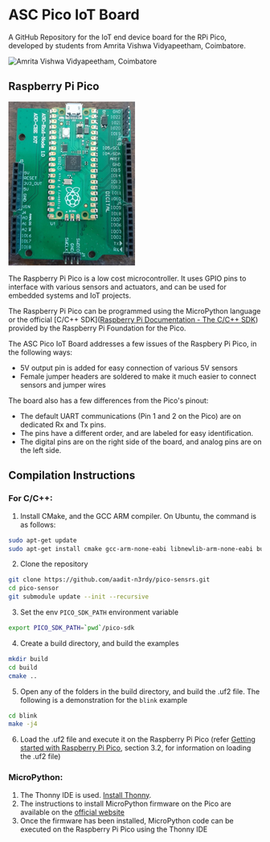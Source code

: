 # ASC Pico IoT Board

A GitHub Repository for the IoT end device board for the RPi Pico, developed by students from Amrita Vishwa Vidyapeetham, Coimbatore. 

![Amrita Vishwa Vidyapeetham, Coimbatore](https://upload.wikimedia.org/wikipedia/en/f/f8/Amrita-vishwa-vidyapeetham-color-logo.png)

## Raspberry Pi Pico

<img src="assets/board.jpg" alt="Raspberry Pi Pico Development Board made by ASC-CSE"
width="50%">

The Raspberry Pi Pico is a low cost microcontroller. It uses GPIO pins to
interface with various sensors and actuators, and can be used for embedded systems and IoT
projects.

The Raspberry Pi Pico can be programmed using the MicroPython language or the official [C/C++ SDK]([Raspberry Pi Documentation - The C/C++ SDK](https://www.raspberrypi.com/documentation/microcontrollers/c_sdk.html)) provided by the Raspberry Pi Foundation for the Pico. 

The ASC Pico IoT Board addresses a few issues of the Raspbery Pi Pico, in the following ways:
- 5V output pin is added for easy connection of various 5V sensors
- Female jumper headers are soldered to make it much easier to connect sensors and jumper wires

The board also has a few differences from the Pico's pinout:
- The default UART communications (Pin 1 and 2 on the Pico) are on dedicated Rx and Tx pins.
- The pins have a different order, and are labeled for easy identification.
- The digital pins are on the right side of the board, and analog pins are on the left side.

## Compilation Instructions

### For C/C++: 

1. Install CMake, and the GCC ARM compiler. On Ubuntu, the command is as follows:
```bash
sudo apt-get update
sudo apt-get install cmake gcc-arm-none-eabi libnewlib-arm-none-eabi build-essential libstdc++-arm-none-eabi-newlib
```

2. Clone the repository 
```bash
git clone https://github.com/aadit-n3rdy/pico-sensrs.git
cd pico-sensor
git submodule update --init --recursive
```

3. Set the env `PICO_SDK_PATH` environment variable
```bash
export PICO_SDK_PATH=`pwd`/pico-sdk
```

4. Create a build directory, and build the examples
```bash
mkdir build
cd build
cmake ..
```

5. Open any of the folders in the build directory, and build the .uf2 file. The following is
a demonstration for the `blink` example
```bash
cd blink
make -j4
```

6. Load the .uf2 file and execute it on the Raspberry Pi Pico 
(refer [Getting started with Raspberry Pi Pico](https://datasheets.raspberrypi.com/pico/getting-started-with-pico.pdf), section 3.2, for information on loading the .uf2 file)


### MicroPython:
1. The Thonny IDE is used. [Install Thonny](https://thonny.org/).
2. The instructions to install MicroPython firmware on the Pico are available on the [official website](https://projects.raspberrypi.org/en/projects/getting-started-with-the-pico/3)
3. Once the firmware has been installed, MicroPython code can be executed on the Raspberry Pi Pico using the Thonny IDE
